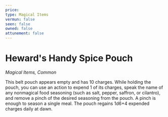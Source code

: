 ```yaml
---
price: 
type: Magical Items
vermun: false
seen: false
owned: false
attunement: false
---
```

# Heward's Handy Spice Pouch

*Magical Items, Common*

This belt pouch appears empty and has 10 charges. While holding the pouch, you can use an action to expend 1 of its charges, speak the name of any nonmagical food seasoning (such as salt, pepper, saffron, or cilantro), and remove a pinch of the desired seasoning from the pouch. A pinch is enough to season a single meal. The pouch regains 1d6+4 expended charges daily at dawn.
